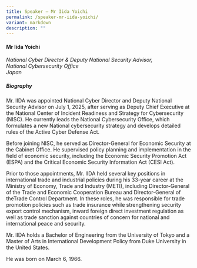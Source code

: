 ```yaml
---
title: Speaker – Mr Iida Yoichi
permalink: /speaker-mr-iida-yoichi/
variant: markdown
description: ""
---
```

#### **Mr Iida Yoichi**

*National Cyber Director &amp; Deputy National Security Advisor, <br>National Cybersecurity Office<br>Japan*

##### **Biography**
Mr. IIDA was appointed National Cyber Director and Deputy National Security Advisor on July 1, 2025, after serving as Deputy Chief Executive at the National Center of Incident Readiness and Strategy for Cybersecurity (NISC). He currently leads the National Cybersecurity Office, which formulates a new National cybersecurity strategy and develops detailed rules of the Active Cyber Defense Act.

Before joining NISC, he served as Director-General for Economic Security at the Cabinet Office. He supervised policy planning and implementation in the field of economic security, including the Economic Security Promotion Act (ESPA) and the Critical Economic Security Information Act (CESI Act).

Prior to those appointments, Mr. IIDA held several key positions in international trade and industrial policies during his 33-year career at the Ministry of Economy, Trade and Industry (METI), including Director-General of the Trade and Economic Cooperation Bureau and Director-General of theTrade Control Department. In these roles, he was responsible for trade promotion policies such as trade insurance while strengthening security export control mechanism, inward foreign direct investment regulation as well as trade sanction against countries of concern for national and international peace and security.

Mr. IIDA holds a Bachelor of Engineering from the University of Tokyo and a Master of Arts in International Development Policy from Duke University in the United States.

He was born on March 6, 1966.
